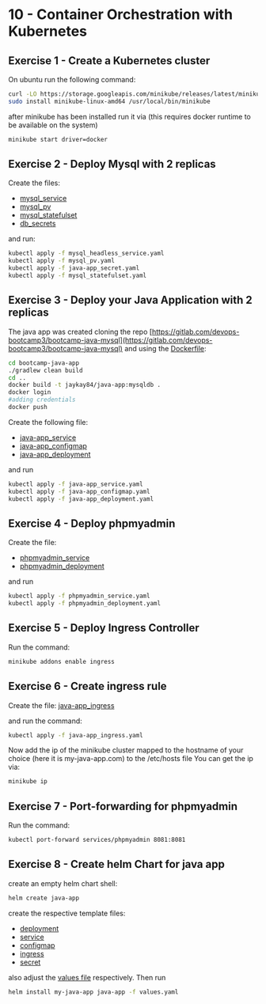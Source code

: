 # 10 - Container Orchestration with Kubernetes 

## Exercise 1 - Create a Kubernetes cluster

On ubuntu run the following command:

``` bash
curl -LO https://storage.googleapis.com/minikube/releases/latest/minikube-linux-amd64
sudo install minikube-linux-amd64 /usr/local/bin/minikube
```
after minikube has been installed run it via (this requires docker runtime to be available on the system)
``` bash
minikube start driver=docker
```

## Exercise 2 - Deploy Mysql with 2 replicas
Create the files:
* [mysql_service](mysql_headless_service.yaml)
* [mysql_pv](mysql_pv.yaml)
* [mysql_statefulset](mysql_statefulset.yaml)
* [db_secrets](java-app_secret.yaml)

and run:
``` bash
kubectl apply -f mysql_headless_service.yaml
kubectl apply -f mysql_pv.yaml
kubectl apply -f java-app_secret.yaml
kubectl apply -f mysql_statefulset.yaml
```

## Exercise 3 - Deploy your Java Application with 2 replicas
The java app was created cloning the repo [https://gitlab.com/devops-bootcamp3/bootcamp-java-mysql](https://gitlab.com/devops-bootcamp3/bootcamp-java-mysql) and using the [Dockerfile](Dockerfile):
``` bash
cd bootcamp-java-app
./gradlew clean build
cd ..
docker build -t jaykay84/java-app:mysqldb .
docker login
#adding credentials
docker push

```
Create the following file:
* [java-app_service](java-app_service.yaml)
* [java-app_configmap](java-app_configmap.yaml)
* [java-app_deployment](java-app_deployment.yaml)

and run
``` bash
kubectl apply -f java-app_service.yaml
kubectl apply -f java-app_configmap.yaml
kubectl apply -f java-app_deployment.yaml
```

## Exercise 4 - Deploy phpmyadmin
Create the file:
* [phpmyadmin_service](phpmyadmin_service.yaml)
* [phpmyadmin_deployment](phpmyadmin_deployment.yaml)

and run
``` bash
kubectl apply -f phpmyadmin_service.yaml
kubectl apply -f phpmyadmin_deployment.yaml
```

## Exercise 5 - Deploy Ingress Controller

Run the command:
``` bash
minikube addons enable ingress
```

## Exercise 6 - Create ingress rule
Create the file:
[java-app_ingress](java-app_ingress.yaml)

and run the command:
``` bash
kubectl apply -f java-app_ingress.yaml
```

Now add the ip of the minikube cluster mapped to the hostname of your choice (here it is my-java-app.com) to the /etc/hosts file
You can get the ip via:
``` bash
minikube ip
```

## Exercise 7 - Port-forwarding for phpmyadmin
Run the command:

``` bash
kubectl port-forward services/phpmyadmin 8081:8081
```

## Exercise 8 - Create helm Chart for java app

create an empty helm chart shell:
``` bash
helm create java-app
```
create the respective template files:
* [deployment](java-app/templates/deployment.yaml)
* [service](java-app/templates/service.yaml)
* [configmap](java-app/templates/configmap.yaml)
* [ingress](java-app/templates/ingress.yaml)
* [secret](java-app/templates/secret.yaml)

also adjust the [values file](java-app/values.yaml) respectively.
Then run

``` bash
helm install my-java-app java-app -f values.yaml
```
